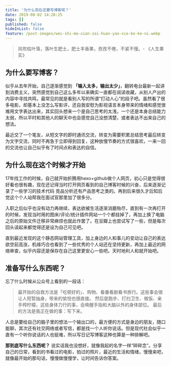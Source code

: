 ```yaml
---
title: '为什么现在还要写博客呢？'
date: 2019-08-02 14:28:25
tags: []
published: false
hideInList: false
feature: /post-images/wei-shi-me-xian-zai-huan-yao-xie-bo-ke-ni.webp
---
```

> 风吹枯叶落，落叶生肥土，肥土丰香果，孜孜不倦，不紧不慢。- 《人生果实》

<!-- more -->

## 为什么要写博客？

似乎从去年开始，自己逐渐感觉到 **「输入太多，输出太少」**，翻转电台最新一起讲到消费主义，突然感觉到自己这么多年以来确实一直都在阅读收藏，从别人产出的内容中寻找共鸣，最常见的就是看别人写的所谓“打动人心”的段子吧。虽然看了很多电影，却基本上没怎么写影评，还自我安慰为影视语言本身带来的情绪和感觉很难用文字表达出来，其实回头想来一个是自己思考的太浅，一个还是本身总结能力太弱，所以平时和其他人的聊天中也会感觉自己没想清楚，或者表达不出来自己的想法。
	
最近交了一个笔友，从短文字的即时通讯交流，转变为需要积累总结思考最后转变为文字交流，同时不再急于立即得到回复，这种放慢节奏的方式很喜欢，一来一回的交流也让自己似乎有了时间点和表达的自信。


	
## 为什么现在这个时候才开始

17年找工作的时候，自己就开始折腾用hexo+github做个人网页，初心只是觉得很好看也很有趣，现在还记得当时打开网页看到的自己博客时候的兴奋，后来逐渐记录了一些学习的技术代码 竞品分析还有产品思考之类的。再到后来很久才后知后觉这个个人站帮我在面试官那里加了很多分。

入职之后似乎也没有动力再继续，表达欲被生活逐渐消磨殆尽，直到有一次再打开的时候，发现当时用的图床/评论/统计插件网站一个个都挂掉了，再加上换了电脑之后的原始文件迁移非常麻烦也就此作罢了。在豆瓣上也尝试写了一些，但是每次回头读起来都觉得还是设为自己可见吧。

直到最近发现的这个静态网站管理工具，加上身边的人和事儿的变动让自己的表达欲空前高涨，机缘巧合也看到了一些优秀的个人站还在坚持更新，再加上最近的网络审查，似乎内容还是保存在自己这里更安心一些吧。天时地利人和就开始吧。

## 准备写什么东西呢？

忘了什么时候从公众号上看到的一段话：
> 最开始的自救方法是「吃顿好的」、购物、看番看剧看书旅行。这些事会很让人短暂抽身，带来的愉悦也很直接。
> 然后是跑步、打扫卫生、做饭、亲手榨柠檬，这些身体力行的事，会唤醒手指和大脑以外的身体部位。
> 最后的方法是我正在做的事：写下来。

人总是要给自己的脑子里的想法一个输出口的，最方便的方式是身边的朋友，随口能聊，其次还有社交网络或者写信，都是找一个人听你说话。但是现代社会似乎一直有一个听你说话的人也挺难，所以写日记写博客这种也算是一种排解吧。

 **那到底写什么东西呢？**
 说实话我也没想好，就像我起的名字一样“碎碎念”。分享自己的日常，看到的书看过的电影，拍过的照片，最近的生活和情绪，慢慢来吧，就像最开始的那句话，慢慢做慢慢学，让时间告诉你答案。
